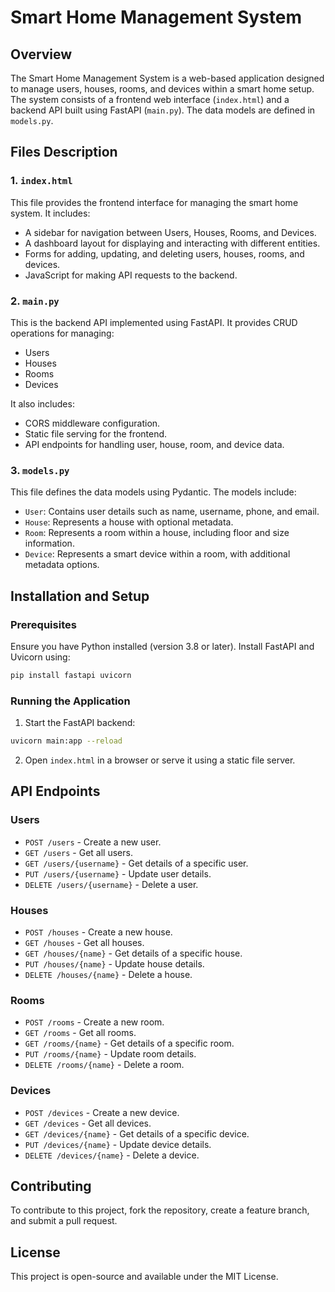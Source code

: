 # Smart Home Management System

## Overview
The Smart Home Management System is a web-based application designed to manage users, houses, rooms, and devices within a smart home setup. The system consists of a frontend web interface (`index.html`) and a backend API built using FastAPI (`main.py`). The data models are defined in `models.py`.

## Files Description

### 1. `index.html`
This file provides the frontend interface for managing the smart home system. It includes:
- A sidebar for navigation between Users, Houses, Rooms, and Devices.
- A dashboard layout for displaying and interacting with different entities.
- Forms for adding, updating, and deleting users, houses, rooms, and devices.
- JavaScript for making API requests to the backend.

### 2. `main.py`
This is the backend API implemented using FastAPI. It provides CRUD operations for managing:
- Users
- Houses
- Rooms
- Devices

It also includes:
- CORS middleware configuration.
- Static file serving for the frontend.
- API endpoints for handling user, house, room, and device data.

### 3. `models.py`
This file defines the data models using Pydantic. The models include:
- `User`: Contains user details such as name, username, phone, and email.
- `House`: Represents a house with optional metadata.
- `Room`: Represents a room within a house, including floor and size information.
- `Device`: Represents a smart device within a room, with additional metadata options.

## Installation and Setup

### Prerequisites
Ensure you have Python installed (version 3.8 or later). Install FastAPI and Uvicorn using:
```bash
pip install fastapi uvicorn
```

### Running the Application
1. Start the FastAPI backend:
```bash
uvicorn main:app --reload
```
2. Open `index.html` in a browser or serve it using a static file server.

## API Endpoints

### Users
- `POST /users` - Create a new user.
- `GET /users` - Get all users.
- `GET /users/{username}` - Get details of a specific user.
- `PUT /users/{username}` - Update user details.
- `DELETE /users/{username}` - Delete a user.

### Houses
- `POST /houses` - Create a new house.
- `GET /houses` - Get all houses.
- `GET /houses/{name}` - Get details of a specific house.
- `PUT /houses/{name}` - Update house details.
- `DELETE /houses/{name}` - Delete a house.

### Rooms
- `POST /rooms` - Create a new room.
- `GET /rooms` - Get all rooms.
- `GET /rooms/{name}` - Get details of a specific room.
- `PUT /rooms/{name}` - Update room details.
- `DELETE /rooms/{name}` - Delete a room.

### Devices
- `POST /devices` - Create a new device.
- `GET /devices` - Get all devices.
- `GET /devices/{name}` - Get details of a specific device.
- `PUT /devices/{name}` - Update device details.
- `DELETE /devices/{name}` - Delete a device.

## Contributing
To contribute to this project, fork the repository, create a feature branch, and submit a pull request.

## License
This project is open-source and available under the MIT License.
